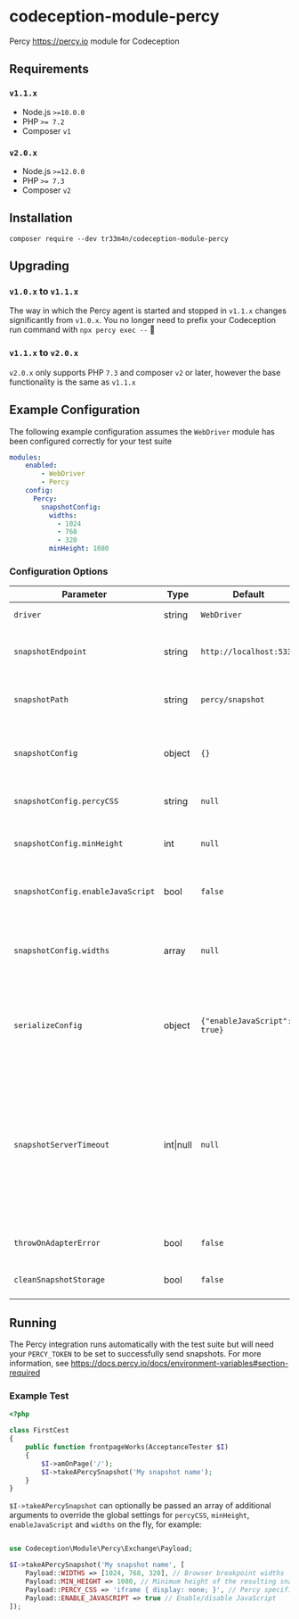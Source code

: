 # codeception-module-percy
Percy https://percy.io module for Codeception

## Requirements
### `v1.1.x`
- Node.js `>=10.0.0`
- PHP `>= 7.2`
- Composer `v1`

### `v2.0.x`
- Node.js `>=12.0.0`
- PHP `>= 7.3`
- Composer `v2`

## Installation
```shell script
composer require --dev tr33m4n/codeception-module-percy
```

## Upgrading
### `v1.0.x` to `v1.1.x`
The way in which the Percy agent is started and stopped in `v1.1.x` changes significantly from `v1.0.x`. You no longer need to prefix your Codeception run command with `npx percy exec --` :tada:

### `v1.1.x` to `v2.0.x`
`v2.0.x` only supports PHP `7.3` and composer `v2` or later, however the base functionality is the same as `v1.1.x`

## Example Configuration
The following example configuration assumes the `WebDriver` module has been configured correctly for your test suite
```yaml
modules:
    enabled:
        - WebDriver
        - Percy
    config:
      Percy:
        snapshotConfig:
          widths:
            - 1024
            - 768
            - 320
          minHeight: 1080
```

### Configuration Options
| Parameter                         | Type     | Default                               | Description                                                                                                                                                                                                                           |
| --------------------------------- | -------- | ------------------------------------- | ------------------------------------------------------------------------------------------------------------------------------------------------------------------------------------------------------------------------------------- |
| `driver`                          | string   | `WebDriver`                           | Set an alternative driver                                                                                                                                                                                                             |
| `snapshotEndpoint`                | string   | `http://localhost:5338`               | The endpoint used for operations within the Percy agent                                                                                                                                                                               |
| `snapshotPath`                    | string   | `percy/snapshot`                      | The path relative to the agent endpoint to post a snapshot to                                                                                                                                                                         |
| `snapshotConfig`                  | object   | `{}`                                  | Additional configuration to pass to the "snapshot" functionality                                                                                                                                                                      |
| `snapshotConfig.percyCSS`         | string   | `null`                                | Percy specific CSS to apply to the "snapshot"                                                                                                                                                                                         |
| `snapshotConfig.minHeight`        | int      | `null`                                | Minimum height of the resulting "snapshot" in pixels                                                                                                                                                                                  |
| `snapshotConfig.enableJavaScript` | bool     | `false`                               | Enable JavaScript in the Percy rendering environment                                                                                                                                                                                  |
| `snapshotConfig.widths`           | array    | `null`                                | An array of integers representing the browser widths at which you want to take snapshots                                                                                                                                              |
| `serializeConfig`                 | object   | `{"enableJavaScript": true}`          | Additional configuration to pass to the `PercyDOM.serialize` method injected into the web driver DOM                                                                                                                                  |
| `snapshotServerTimeout`           | int\|null | `null`                               | [debug] The length of the time the Percy snapshot server will listen for incoming snapshots and send on to Percy.io (the amount of time needed to send all snapshots after a successful test suite run). No timeout is set by default |
| `throwOnAdapterError`             | bool     | `false`                               | [debug] Throw exception on adapter error                                                                                                                                                                                              |
| `cleanSnapshotStorage`            | bool     | `false`                               | [debug] Clean stored snapshot HTML after run                                                                                                                                                                                          |

## Running
The Percy integration runs automatically with the test suite but will need your `PERCY_TOKEN` to be set to successfully send snapshots. For more information, see https://docs.percy.io/docs/environment-variables#section-required
### Example Test
```php
<?php

class FirstCest
{
    public function frontpageWorks(AcceptanceTester $I)
    {
        $I->amOnPage('/');
        $I->takeAPercySnapshot('My snapshot name');
    }
}
```
`$I->takeAPercySnapshot` can optionally be passed an array of additional arguments to override the global settings for `percyCSS`, `minHeight`, `enableJavaScript` and `widths` on the fly, for example:
```php

use Codeception\Module\Percy\Exchange\Payload;

$I->takeAPercySnapshot('My snapshot name', [
    Payload::WIDTHS => [1024, 768, 320], // Browser breakpoint widths
    Payload::MIN_HEIGHT => 1080, // Minimum height of the resulting snapshot
    Payload::PERCY_CSS => 'iframe { display: none; }', // Percy specific CSS
    Payload::ENABLE_JAVASCRIPT => true // Enable/disable JavaScript
]);
```
